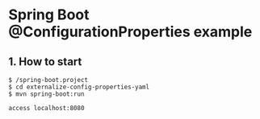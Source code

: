 # Spring Boot @ConfigurationProperties example

## 1. How to start
```
$ /spring-boot.project
$ cd externalize-config-properties-yaml
$ mvn spring-boot:run

access localhost:8080
```